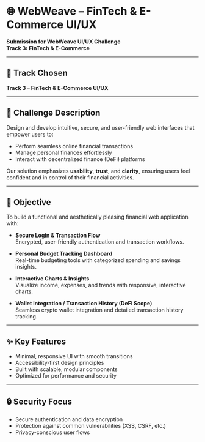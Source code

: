 # 🌐 WebWeave – FinTech & E-Commerce UI/UX

**Submission for WebWeave UI/UX Challenge**  
**Track 3: FinTech & E-Commerce**

---

## 📌 Track Chosen  
**Track 3 – FinTech & E-Commerce UI/UX**

---

## 🧩 Challenge Description  
Design and develop intuitive, secure, and user-friendly web interfaces that empower users to:
- Perform seamless online financial transactions  
- Manage personal finances effortlessly  
- Interact with decentralized finance (DeFi) platforms

Our solution emphasizes **usability**, **trust**, and **clarity**, ensuring users feel confident and in control of their financial activities.

---

## 🎯 Objective  
To build a functional and aesthetically pleasing financial web application with:

- **Secure Login & Transaction Flow**  
  Encrypted, user-friendly authentication and transaction workflows.

-  **Personal Budget Tracking Dashboard**  
  Real-time budgeting tools with categorized spending and savings insights.

-  **Interactive Charts & Insights**  
  Visualize income, expenses, and trends with responsive, interactive charts.

- **Wallet Integration / Transaction History (DeFi Scope)**  
  Seamless crypto wallet integration and detailed transaction history tracking.

---

## ✨ Key Features  
- Minimal, responsive UI with smooth transitions  
- Accessibility-first design principles  
- Built with scalable, modular components  
- Optimized for performance and security

---

## 🔒 Security Focus  
- Secure authentication and data encryption  
- Protection against common vulnerabilities (XSS, CSRF, etc.)  
- Privacy-conscious user flows
